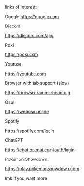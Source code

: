 links of interest:

Google 
https://google.com

 Discord 

https://discord.com/app

Poki
 
https://poki.com

Youtube
 
https://youtube.com

 Browser with tab support (slow) 

https://browser.rammerhead.org

Osu! 

https://webosu.online

Spotify

https://spotify.com/login

ChatGPT 

https://chat.openai.com/auth/login

Pokémon Showdown! 

https://play.pokemonshowdown.com

lmk if you want more
